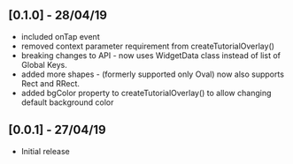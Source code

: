 ## [0.1.0] - 28/04/19

* included onTap event
* removed context parameter requirement from createTutorialOverlay()
* breaking changes to API - now uses WidgetData class 
                            instead of list of Global Keys.
* added more shapes - (formerly supported only Oval) now also supports 
                      Rect and RRect.
* added bgColor property to createTutorialOverlay() to allow changing
  default background color                                          

## [0.0.1] - 27/04/19

* Initial release
